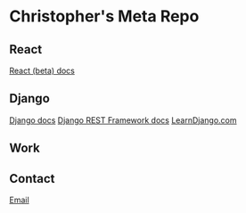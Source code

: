 # Christopher's Meta Repo

## React

[React (beta) docs](https://beta.reactjs.org/)

## Django

[Django docs](https://docs.djangoproject.com/en/3.0/)
[Django REST Framework docs](https://www.django-rest-framework.org/)
[LearnDjango.com](https://learndjango.com/)

<!-- ### Django Chat
### Log Rocket
### Javascript Jabber -->

## Work

<!-- ## Music -->

## Contact

[Email](mailto:chris@unlockyoursound.com)